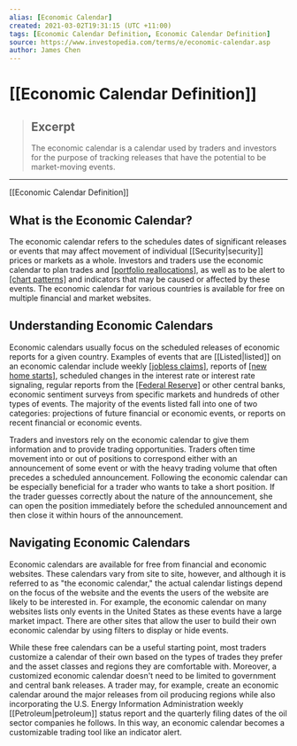 ```yaml
---
alias: [Economic Calendar]
created: 2021-03-02T19:31:15 (UTC +11:00)
tags: [Economic Calendar Definition, Economic Calendar Definition]
source: https://www.investopedia.com/terms/e/economic-calendar.asp
author: James Chen
---
```


# [[Economic Calendar Definition]]

> ## Excerpt
> The economic calendar is a calendar used by traders and investors for the purpose of tracking releases that have the potential to be market-moving events.

---

[[Economic Calendar Definition]]
## What is the Economic Calendar?

The economic calendar refers to the schedules dates of significant releases or events that may affect movement of individual [[Security|security]] prices or markets as a whole. Investors and traders use the economic calendar to plan trades and [[portfolio reallocations]](https://www.investopedia.com/terms/r/[[Rebalancing|rebalancing]].asp), as well as to be alert to [[chart patterns]](https://www.investopedia.com/terms/p/pattern.asp) and indicators that may be caused or affected by these events. The economic calendar for various countries is available for free on multiple financial and market websites.

## Understanding Economic Calendars

Economic calendars usually focus on the scheduled releases of economic reports for a given country. Examples of events that are [[Listed|listed]] on an economic calendar include weekly [[jobless claims]](https://www.investopedia.com/terms/j/jobless-claims.asp), reports of [[new home starts]](https://www.investopedia.com/terms/h/housingstarts.asp), scheduled changes in the interest rate or interest rate signaling, regular reports from the [[Federal Reserve]](https://www.investopedia.com/terms/f/federalreservebank.asp) or other central banks, economic sentiment surveys from specific markets and hundreds of other types of events. The majority of the events listed fall into one of two categories: projections of future financial or economic events, or reports on recent financial or economic events.

Traders and investors rely on the economic calendar to give them information and to provide trading opportunities. Traders often time movement into or out of positions to correspond either with an announcement of some event or with the heavy trading volume that often precedes a scheduled announcement. Following the economic calendar can be especially beneficial for a trader who wants to take a short position. If the trader guesses correctly about the nature of the announcement, she can open the position immediately before the scheduled announcement and then close it within hours of the announcement.

## Navigating Economic Calendars

Economic calendars are available for free from financial and economic websites. These calendars vary from site to site, however, and although it is referred to as "the economic calendar," the actual calendar listings depend on the focus of the website and the events the users of the website are likely to be interested in. For example, the economic calendar on many websites lists only events in the United States as these events have a large market impact. There are other sites that allow the user to build their own economic calendar by using filters to display or hide events.

While these free calendars can be a useful starting point, most traders customize a calendar of their own based on the types of trades they prefer and the asset classes and regions they are comfortable with. Moreover, a customized economic calendar doesn't need to be limited to government and central bank releases. A trader may, for example, create an economic calendar around the major releases from oil producing regions while also incorporating the U.S. Energy Information Administration weekly [[Petroleum|petroleum]] status report and the quarterly filing dates of the oil sector companies he follows. In this way, an economic calendar becomes a customizable trading tool like an indicator alert.
